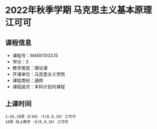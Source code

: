 # 2022年秋季学期 马克思主义基本原理 江可可






## 课程信息

- 课程号：MARX1003.15
- 学分：3
- 教学类型：理论课
- 开课单位：马克思主义学院
- 课程类别：通修
- 课程层次：本科计划内课程

## 上课时间

```
1~16,18周 3C101 :5(8,9,10) 江可可
18周 线上教学 :6(8,9,10) 江可可
```

